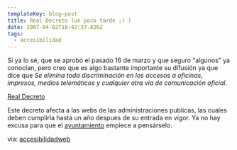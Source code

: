 ```yaml
---
templateKey: blog-post
title: Real Decreto (un poco tarde ;) )
date: 2007-04-02T18:42:37.826Z
tags:
  - accesibilidad
---
```

Si ya lo sé, que se aprob­ó el pasado 16 de marzo y que seguro “algunos” ya conocí­an, pero creo que es algo bastante importante su difusi­ón ya que dice que *Se elimina toda discriminaci­ón en los accesos a oficinas, impresos, medios telemáticos y cualquier otra ví­a de comunicaci­ón oficial.*

[Real Decreto](http://www.la-moncloa.es/ConsejodeMinistros/Referencias/_2007/refc20070316.htm#Accesibilidad "Decreto")

Este decreto afecta a las webs de las administraciones publicas, las cuales deben cumplirla hasta un año despues de su entrada en vigor. Ya no hay excusa para que el [ayuntamiento](http://www.javiermaties.com/sipuedo/2006/07/30/caso-de-medallitis-cercano-almeria/ "Ayuntamiento de Almeria") empiece a pensárselo.

via: [accesibilidadweb](http://accesibilidadweb.blogspot.com/)